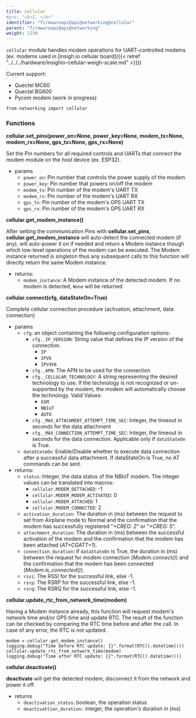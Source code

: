 ```yaml
---
title: cellular
#pre: "<b>2. </b>"
identifier: "firmwareapi@api@networking@cellular"
parent: "firmwareapi@api@networking"
weight: 1230
---
```


`cellular` module handles modem operations for UART-controlled modems (ex. modems used in [insigh.io cellular board]({{< relref "../../../hardware/insighio-cellular-weigh-scale.md" >}}))

Current support:

-   Quectel MC60
-   Quectel BG600
-   Pycom modem (work in progress)

```
from networking import cellular
```

### Functions

**cellular.set_pins(power_on=None, power_key=None, modem_tx=None, modem_rx=None, gps_tx=None, gps_rx=None)**

Set the Pin numbers for all required controls and UARTs that connect the modem module on the host device (ex. ESP32).

-   params
    -   `power_on`: Pin number that controls the power supply of the modem
    -   `power_key`: Pin number that powers on/off the modem
    -   `modem_tx`: Pin number of the modem's UART TX
    -   `modem_rx`: Pin number of the modem's UART RX
    -   `gps_tx`: Pin number of the modem's GPS UART TX
    -   `gps_rx`: Pin number of the modem's GPS UART RX

**cellular.get_modem_instance()**

After setting the communication Pins with **cellular.set_pins**, **cellular.get_modem_instance** will auto-detect the connected modem (if any), will auto-power it on if needed and return a Modem instance though which low-level operations of the modem can be executed. The Modem instance returned is singleton thus any subsequent calls to this function will directly return the same Modem instance.

-   returns:
    -   `modem_instance`: A Modem instance of the detected modem. If no modem is detected, `None` will be returned

**cellular.connect(cfg, dataStateOn=True)**

Complete cellular connection procedure (activation, attachment, data connection)

-   params
    -   `cfg`: an object containing the following configuration options:
        -   `cfg._IP_VERSION`: String value that defines the IP version of the connection.
            -   `IP`
            -   `IPV6`
            -   `IPV4V6`
        -   `cfg._APN`: The APN to be used for the connection
        -   `cfg._CELLULAR_TECHNOLOGY`: A string representing the desired technology to use. If the technology is not recognized or un-supported by the modem, the modem will automatically choose the technology. Valid Values:
            -   `GSM`
            -   `NBIoT`
            -   `AUTO`
        -   `cfg._MAX_ATTACHMENT_ATTEMPT_TIME_SEC`: Integer, the timeout in seconds for the data attachment
        -   `cfg._MAX_CONNECTION_ATTEMPT_TIME_SEC`: Integer, the timeout in seconds for the data connection. Applicable only if `dataStateOn` is True.
    -   `dataStateOn`: Enable/Disable whether to execute data connection after a successful data attachment. If dataStateOn is True, no AT commands can be sent.
-   returns:
    -   `status`: Integer, the data status of the NBIoT modem. The integer values can be translated into macros:
        -   `cellular.MODEM_DETTACHED`: -1
        -   `cellular.MODEM_MODEM_ACTIVATED`: 0
        -   `cellular.MODEM_ATTACHED`: 1
        -   `cellular.MODEM_CONNECTED`: 2
    -   `activation_duration`: The duration in (ms) between the request to set from Airplane mode to Normal and the confirmation that the modem has successfully registered "_+CREG: 2_" or "_+CREG: 5_".
    -   `attachment_duration`: The duration in (ms) between the successful activation of the modem and the confirmation that the modem has been attached (_AT+CGATT=1_).
    -   `connection_duration`: if `dataStateOn` is True, the duration in (ms) between the request for modem connection (_Modem.connect()_) and the confirmation that the modem has been connected (_Modem.is_connected()_).
    -   `rssi`: The RSSI for the successful link, else -1.
    -   `rsrp`: The RSRP for the successful link, else -1.
    -   `rsrq`: The RSRQ for the successful link, else -1.

**cellular.update_rtc_from_network_time(modem)**

Having a Modem instance already, this function will request modem's network time and/or GPS time and update RTC. The result of the function can be checked by comparing the RTC time before and after the call. In case of any error, the RTC is not updated.

```
modem = cellular.get_modem_instance()
logging.debug("Time before RTC update: {}".format(RTC().datetime()))
cellular.update_rtc_from_network_time(modem)
logging.debug("Time after RTC update: {}".format(RTC().datetime()))

```

**cellular.deactivate()**

**deactivate** will get the detected modem, disconnect it from the network and power it off.

-   returns
    -   `deactivation_status`: boolean, the operation status
    -   `deactivattion_duration:` integer, the operation's duration in (ms)
